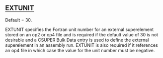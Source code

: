 ## [EXTUNIT](https://help.hexagonmi.com/bundle/MSC_Nastran_2022.4/page/Nastran_Combined_Book/qrg/parameters/TOC.EXTUNIT.xhtml)

Default = 30.

EXTUNIT specifies the Fortran unit number for an external superelement stored on an op2 or op4 file and is required if the default value of 30 is not desirable and a CSUPER Bulk Data entry is used to define the external superelement in an assembly run. EXTUNIT is also required if it references an op4 file in which case the value for the unit number must be negative.

